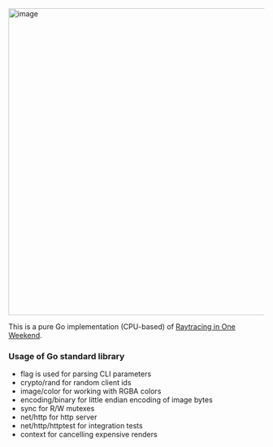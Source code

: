 <img width="604" alt="image" src="https://user-images.githubusercontent.com/2004131/165345254-7ea83893-440c-475d-b884-53d7169cefaa.png">

This is a pure Go implementation (CPU-based) of [Raytracing in One Weekend](https://raytracing.github.io).

### Usage of Go standard library

- flag is used for parsing CLI parameters
- crypto/rand for random client ids
- image/color for working with RGBA colors
- encoding/binary for little endian encoding of image bytes
- sync for R/W mutexes
- net/http for http server
- net/http/httptest for integration tests
- context for cancelling expensive renders
